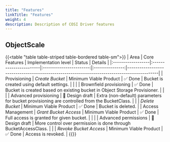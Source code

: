 ```yaml
---
title: "Features"
linkTitle: "Features" 
weight: 4
description: Description of COSI Driver features
---
```


## ObjectScale

{{<table "table table-striped table-bordered table-sm">}}
| Area              | Core Features          |  Implementation level   |     Status      | Details                                                                                     |
|:------------------|:-----------------------|:-----------------------:|:---------------:|---------------------------------------------------------------------------------------------|
| Provisioning      | _Create Bucket_        | Minimum Viable Product  |     ✅ Done      | Bucket is created using default settings.                                                   |
|                   |                        | Brownfield provisioning |     ✅ Done      | Bucket is created based on existing bucket in Object Storage Provisioner.                   |
|                   |                        |  Advanced provisioning  | 📝 Design draft | Extra (non-default) parameters for bucket provisioning are controlled from the BucketClass. |
|                   | _Delete Bucket_        | Minimum Viable Product  |     ✅ Done      | Bucket is deleted.                                                                          |
| Access Management | _Grant Bucket Access_  | Minimum Viable Product  |     ✅ Done      | Full access is granted for given bucket.                                                    |
|                   |                        |  Advanced permissions   | 📝 Design draft | More control over permission is done through BucketAccessClass.                             |
|                   | _Revoke Bucket Access_ | Minimum Viable Product  |     ✅ Done      | Access is revoked.                                                                          |
{{</table>}}

